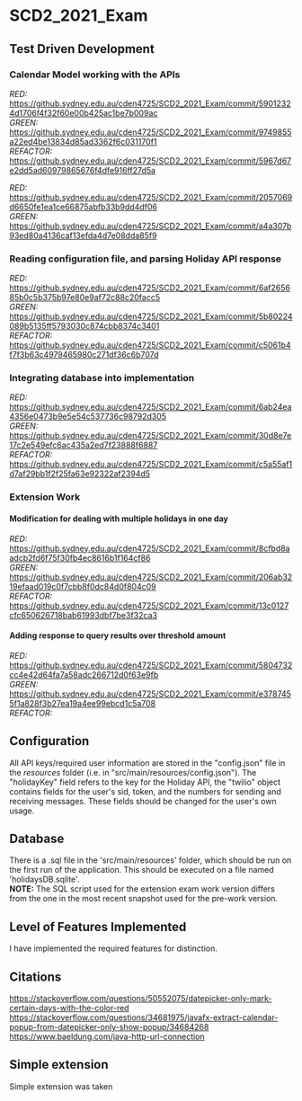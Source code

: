 # SCD2_2021_Exam

## Test Driven Development
### Calendar Model working with the APIs
*RED:* https://github.sydney.edu.au/cden4725/SCD2_2021_Exam/commit/59012324d1706f4f32f60e00b425ac1be7b009ac  
*GREEN:* https://github.sydney.edu.au/cden4725/SCD2_2021_Exam/commit/9749855a22ed4be13834d85ad3362f6c031170f1  
*REFACTOR:* https://github.sydney.edu.au/cden4725/SCD2_2021_Exam/commit/5967d67e2dd5ad60979865676f4dfe916ff27d5a

*RED:* https://github.sydney.edu.au/cden4725/SCD2_2021_Exam/commit/2057069d6650fe1ea1ce66875abfb33b9dd4df06  
*GREEN:* https://github.sydney.edu.au/cden4725/SCD2_2021_Exam/commit/a4a307b93ed80a4136caf13efda4d7e08dda85f9

### Reading configuration file, and parsing Holiday API response
*RED:* https://github.sydney.edu.au/cden4725/SCD2_2021_Exam/commit/6af265685b0c5b375b97e80e9af72c88c20facc5  
*GREEN:* https://github.sydney.edu.au/cden4725/SCD2_2021_Exam/commit/5b80224089b5135ff5793030c874cbb8374c3401  
*REFACTOR:* https://github.sydney.edu.au/cden4725/SCD2_2021_Exam/commit/c5061b4f7f3b63c4979465980c271df36c6b707d

### Integrating database into implementation
*RED:* https://github.sydney.edu.au/cden4725/SCD2_2021_Exam/commit/6ab24ea4356e0473b9e5e54c537736c98792d305  
*GREEN:* https://github.sydney.edu.au/cden4725/SCD2_2021_Exam/commit/30d8e7e17c2e549efc6ac435a2ed7f23888f6887  
*REFACTOR:* https://github.sydney.edu.au/cden4725/SCD2_2021_Exam/commit/c5a55af1d7af29bb1f2f25fa63e92322af2394d5 

### Extension Work
#### Modification for dealing with multiple holidays in one day
*RED:* https://github.sydney.edu.au/cden4725/SCD2_2021_Exam/commit/8cfbd8aadcb2fd6f75f30fb4ec8616b1f164cf86  
*GREEN:* https://github.sydney.edu.au/cden4725/SCD2_2021_Exam/commit/206ab3219efaad019c0f7cbb8f0dc84d0f804c09  
*REFACTOR:* https://github.sydney.edu.au/cden4725/SCD2_2021_Exam/commit/13c0127cfc650626718bab61993dbf7be3f32ca3

#### Adding response to query results over threshold amount
*RED:* https://github.sydney.edu.au/cden4725/SCD2_2021_Exam/commit/5804732cc4e42d64fa7a58adc266712d0f63e9fb  
*GREEN:* https://github.sydney.edu.au/cden4725/SCD2_2021_Exam/commit/e3787455f1a828f3b27ea19a4ee99ebcd1c5a708  
*REFACTOR:* 

## Configuration
All API keys/required user information are stored in the "config.json" file in the *resources* folder
(i.e. in "src/main/resources/config.json"). The "holidayKey" field refers to the key for the Holiday API,
the "twilio" object contains fields for the user's sid, token, and the numbers for sending and receiving
messages. These fields should be changed for the user's own usage.

## Database
There is a .sql file in the 'src/main/resources' folder, which should be run on the first run of the application.
This should be executed on a file named 'holidaysDB.sqlite'.  
**NOTE:** The SQL script used for the extension exam work version differs from the one in the most recent snapshot
used for the pre-work version.

## Level of Features Implemented
I have implemented the required features for distinction. 

## Citations
https://stackoverflow.com/questions/50552075/datepicker-only-mark-certain-days-with-the-color-red  
https://stackoverflow.com/questions/34681975/javafx-extract-calendar-popup-from-datepicker-only-show-popup/34684268  
https://www.baeldung.com/java-http-url-connection

## Simple extension
Simple extension was taken
